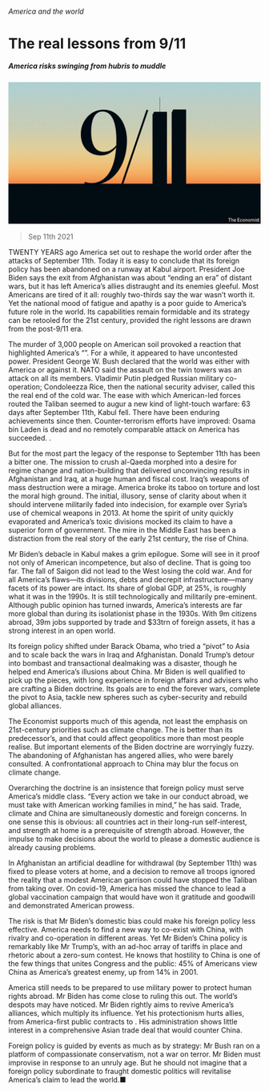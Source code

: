 ###### America and the world

# The real lessons from 9/11 

##### America risks swinging from hubris to muddle 

![image](images/20210911_LDD001_0.jpg) 

> Sep 11th 2021 

TWENTY YEARS ago America set out to reshape the world order after the attacks of September 11th. Today it is easy to conclude that its foreign policy has been abandoned on a runway at Kabul airport. President Joe Biden says the exit from Afghanistan was about “ending an era” of distant wars, but it has left America’s allies distraught and its enemies gleeful. Most Americans are tired of it all: roughly two-thirds say the war wasn’t worth it. Yet the national mood of fatigue and apathy is a poor guide to America’s future role in the world. Its capabilities remain formidable and its strategy can be retooled for the 21st century, provided the right lessons are drawn from the post-9/11 era.

The murder of 3,000 people on American soil provoked a reaction that highlighted America’s “”. For a while, it appeared to have uncontested power. President George W. Bush declared that the world was either with America or against it. NATO said the assault on the twin towers was an attack on all its members. Vladimir Putin pledged Russian military co-operation; Condoleezza Rice, then the national security adviser, called this the real end of the cold war. The ease with which American-led forces routed the Taliban seemed to augur a new kind of light-touch warfare: 63 days after September 11th, Kabul fell. There have been enduring achievements since then. Counter-terrorism efforts have improved: Osama bin Laden is dead and no remotely comparable attack on America has succeeded. .


But for the most part the legacy of the response to September 11th has been a bitter one. The mission to crush al-Qaeda morphed into a desire for regime change and nation-building that delivered unconvincing results in Afghanistan and Iraq, at a huge human and fiscal cost. Iraq’s weapons of mass destruction were a mirage. America broke its taboo on torture and lost the moral high ground. The initial, illusory, sense of clarity about when it should intervene militarily faded into indecision, for example over Syria’s use of chemical weapons in 2013. At home the spirit of unity quickly evaporated and America’s toxic divisions mocked its claim to have a superior form of government. The mire in the Middle East has been a distraction from the real story of the early 21st century, the rise of China.

Mr Biden’s debacle in Kabul makes a grim epilogue. Some will see in it proof not only of American incompetence, but also of decline. That is going too far. The fall of Saigon did not lead to the West losing the cold war. And for all America’s flaws—its divisions, debts and decrepit infrastructure—many facets of its power are intact. Its share of global GDP, at 25%, is roughly what it was in the 1990s. It is still technologically and militarily pre-eminent. Although public opinion has turned inwards, America’s interests are far more global than during its isolationist phase in the 1930s. With 9m citizens abroad, 39m jobs supported by trade and $33trn of foreign assets, it has a strong interest in an open world.

Its foreign policy shifted under Barack Obama, who tried a “pivot” to Asia and to scale back the wars in Iraq and Afghanistan. Donald Trump’s detour into bombast and transactional dealmaking was a disaster, though he helped end America’s illusions about China. Mr Biden is well qualified to pick up the pieces, with long experience in foreign affairs and advisers who are crafting a Biden doctrine. Its goals are to end the forever wars, complete the pivot to Asia, tackle new spheres such as cyber-security and rebuild global alliances.

The Economist supports much of this agenda, not least the emphasis on 21st-century priorities such as climate change. The  is better than its predecessor’s, and that could affect geopolitics more than most people realise. But important elements of the Biden doctrine are worryingly fuzzy. The abandoning of Afghanistan has angered allies, who were barely consulted. A confrontational approach to China may blur the focus on climate change.

Overarching the doctrine is an insistence that foreign policy must serve America’s middle class. “Every action we take in our conduct abroad, we must take with American working families in mind,” he has said. Trade, climate and China are simultaneously domestic and foreign concerns. In one sense this is obvious: all countries act in their long-run self-interest, and strength at home is a prerequisite of strength abroad. However, the impulse to make decisions about the world to please a domestic audience is already causing problems.

In Afghanistan an artificial deadline for withdrawal (by September 11th) was fixed to please voters at home, and a decision to remove all troops ignored the reality that a modest American garrison could have stopped the Taliban from taking over. On covid-19, America has missed the chance to lead a global vaccination campaign that would have won it gratitude and goodwill and demonstrated American prowess.

The risk is that Mr Biden’s domestic bias could make his foreign policy less effective. America needs to find a new way to co-exist with China, with rivalry and co-operation in different areas. Yet Mr Biden’s China policy is remarkably like Mr Trump’s, with an ad-hoc array of tariffs in place and rhetoric about a zero-sum contest. He knows that hostility to China is one of the few things that unites Congress and the public: 45% of Americans view China as America’s greatest enemy, up from 14% in 2001.

America still needs to be prepared to use military power to protect human rights abroad. Mr Biden has come close to ruling this out. The world’s despots may have noticed. Mr Biden rightly aims to revive America’s alliances, which multiply its influence. Yet his protectionism hurts allies, from America-first public contracts to . His administration shows little interest in a comprehensive Asian trade deal that would counter China.

Foreign policy is guided by events as much as by strategy: Mr Bush ran on a platform of compassionate conservatism, not a war on terror. Mr Biden must improvise in response to an unruly age. But he should not imagine that a foreign policy subordinate to fraught domestic politics will revitalise America’s claim to lead the world.■

